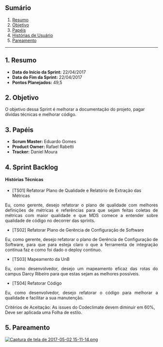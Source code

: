 
## Sumário
1. [Resumo](#1-Resumo)
2. [Objetivo](#2-Objetivo)
3. [Papéis](#3-Papéis)
4. [Histórias de Usuário](#4-Histórias)
5. [Pareamento](#5-Pareamento)

***
## 1. Resumo

* **Data do Início da Sprint:** 22/04/2017
* **Data do Fim da Sprint:** 22/04/2017
* **Pontos Planejados:** 49,5

## 2. Objetivo

O objetivo dessa Sprint é melhorar a documentação do projeto, pagar dívidas técnicas e melhorar código.

## 3. Papéis

* **Scrum Master:** Eduardo Gomes
* **Product Owner:** Rafael Rabetti
* **Tracker:** Daniel Moura

## 4. Sprint Backlog

#### **Histórias Técnicas**

* [TS01] Refatorar Plano de Qualidade e Relatório de Extração das Métricas

<p align="justify">Eu, como gerente,  desejo refatorar o plano de qualidade com melhores definições de métricas e referências para que sejam feitas coletas de métricas com maior qualidade e que MDS comece a entender sobre qualidade de código no decorrer das sprints.

* [TS02] Refatorar Plano de Gerência de Configuração de Software

<p align="justify">Eu, como gerente, desejo refatorar o plano de Gerência de Configuração de Software, para que para esteja claro o que a ferramenta de integração contínua faz e como foi dado o deploy contínuo.

* [TS03] Mapeamento da UnB

<p align="justify">Eu, como desenvolvedor, desejo um mapeamento eficaz das rotas do campus Darcy Ribeiro para que estas sejam as melhores possíveis.

* [TS04] Refatorar Código

<p align="justify">Eu, como desenvolvedor, desejo refatorar o código para melhorar a qualidade e facilitar a sua manutenção.

Critérios de Aceitação: As issues do Codeclimate devem diminuir em 60%, Deve ser aplicada uma Folha de estilo.


## 5. Pareamento
[![Captura de tela de 2017-05-02 15-11-14.png](https://s23.postimg.org/gp26dlwff/Captura_de_tela_de_2017-05-02_15-11-14.png)](https://postimg.org/image/74ijqq73b/)
